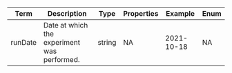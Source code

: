 |Term | Description | Type | Properties | Example | Enum|
| ---| ---| ---| ---| ---| --- |
| runDate | Date at which the experiment was performed. | string | NA | 2021-10-18 | NA|
